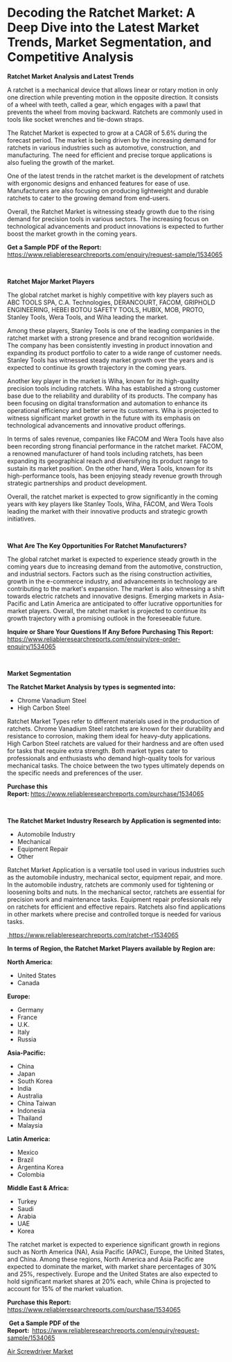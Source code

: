 <p><h1>Decoding the Ratchet Market: A Deep Dive into the Latest Market Trends, Market Segmentation, and Competitive Analysis</h1></p><p><strong>Ratchet Market Analysis and Latest Trends</strong></p>
<p><p>A ratchet is a mechanical device that allows linear or rotary motion in only one direction while preventing motion in the opposite direction. It consists of a wheel with teeth, called a gear, which engages with a pawl that prevents the wheel from moving backward. Ratchets are commonly used in tools like socket wrenches and tie-down straps.</p><p>The Ratchet Market is expected to grow at a CAGR of 5.6% during the forecast period. The market is being driven by the increasing demand for ratchets in various industries such as automotive, construction, and manufacturing. The need for efficient and precise torque applications is also fueling the growth of the market.</p><p>One of the latest trends in the ratchet market is the development of ratchets with ergonomic designs and enhanced features for ease of use. Manufacturers are also focusing on producing lightweight and durable ratchets to cater to the growing demand from end-users.</p><p>Overall, the Ratchet Market is witnessing steady growth due to the rising demand for precision tools in various sectors. The increasing focus on technological advancements and product innovations is expected to further boost the market growth in the coming years.</p></p>
<p><strong>Get a Sample PDF of the Report:&nbsp;</strong> <a href="https://www.reliableresearchreports.com/enquiry/request-sample/1534065">https://www.reliableresearchreports.com/enquiry/request-sample/1534065</a></p>
<p>&nbsp;</p>
<p><strong>Ratchet Major Market Players</strong></p>
<p><p>The global ratchet market is highly competitive with key players such as ABC TOOLS SPA, C.A. Technologies, DERANCOURT, FACOM, GRIPHOLD ENGINEERING, HEBEI BOTOU SAFETY TOOLS, HUBIX, MOB, PROTO, Stanley Tools, Wera Tools, and Wiha leading the market. </p><p>Among these players, Stanley Tools is one of the leading companies in the ratchet market with a strong presence and brand recognition worldwide. The company has been consistently investing in product innovation and expanding its product portfolio to cater to a wide range of customer needs. Stanley Tools has witnessed steady market growth over the years and is expected to continue its growth trajectory in the coming years.</p><p>Another key player in the market is Wiha, known for its high-quality precision tools including ratchets. Wiha has established a strong customer base due to the reliability and durability of its products. The company has been focusing on digital transformation and automation to enhance its operational efficiency and better serve its customers. Wiha is projected to witness significant market growth in the future with its emphasis on technological advancements and innovative product offerings.</p><p>In terms of sales revenue, companies like FACOM and Wera Tools have also been recording strong financial performance in the ratchet market. FACOM, a renowned manufacturer of hand tools including ratchets, has been expanding its geographical reach and diversifying its product range to sustain its market position. On the other hand, Wera Tools, known for its high-performance tools, has been enjoying steady revenue growth through strategic partnerships and product development.</p><p>Overall, the ratchet market is expected to grow significantly in the coming years with key players like Stanley Tools, Wiha, FACOM, and Wera Tools leading the market with their innovative products and strategic growth initiatives.</p></p>
<p>&nbsp;</p>
<p><strong>What Are The Key Opportunities For Ratchet Manufacturers?</strong></p>
<p><p>The global ratchet market is expected to experience steady growth in the coming years due to increasing demand from the automotive, construction, and industrial sectors. Factors such as the rising construction activities, growth in the e-commerce industry, and advancements in technology are contributing to the market's expansion. The market is also witnessing a shift towards electric ratchets and innovative designs. Emerging markets in Asia-Pacific and Latin America are anticipated to offer lucrative opportunities for market players. Overall, the ratchet market is projected to continue its growth trajectory with a promising outlook in the foreseeable future.</p></p>
<p><strong>Inquire or Share Your Questions If Any Before Purchasing This Report:</strong> <a href="https://www.reliableresearchreports.com/enquiry/pre-order-enquiry/1534065">https://www.reliableresearchreports.com/enquiry/pre-order-enquiry/1534065</a></p>
<p>&nbsp;</p>
<p><strong>Market Segmentation</strong></p>
<p><strong>The Ratchet Market Analysis by types is segmented into:</strong></p>
<p><ul><li>Chrome Vanadium Steel</li><li>High Carbon Steel</li></ul></p>
<p><p>Ratchet Market Types refer to different materials used in the production of ratchets. Chrome Vanadium Steel ratchets are known for their durability and resistance to corrosion, making them ideal for heavy-duty applications. High Carbon Steel ratchets are valued for their hardness and are often used for tasks that require extra strength. Both market types cater to professionals and enthusiasts who demand high-quality tools for various mechanical tasks. The choice between the two types ultimately depends on the specific needs and preferences of the user.</p></p>
<p><strong>Purchase this Report:&nbsp;</strong><a href="https://www.reliableresearchreports.com/purchase/1534065">https://www.reliableresearchreports.com/purchase/1534065</a></p>
<p>&nbsp;</p>
<p><strong>The Ratchet Market Industry Research by Application is segmented into:</strong></p>
<p><ul><li>Automobile Industry</li><li>Mechanical</li><li>Equipment Repair</li><li>Other</li></ul></p>
<p><p>Ratchet Market Application is a versatile tool used in various industries such as the automobile industry, mechanical sector, equipment repair, and more. In the automobile industry, ratchets are commonly used for tightening or loosening bolts and nuts. In the mechanical sector, ratchets are essential for precision work and maintenance tasks. Equipment repair professionals rely on ratchets for efficient and effective repairs. Ratchets also find applications in other markets where precise and controlled torque is needed for various tasks.</p></p>
<p><a href="https://www.reliableresearchreports.com/ratchet-r1534065">&nbsp;https://www.reliableresearchreports.com/ratchet-r1534065</a></p>
<p><strong>In terms of Region, the Ratchet Market Players available by Region are:</strong></p>
<p>
    <p> <strong> North America: </strong>
        <ul>
            <li>United States</li>
            <li>Canada</li>
        </ul>
        </p> 
    <p> <strong> Europe: </strong>
        <ul>
            <li>Germany</li>
            <li>France</li>
            <li>U.K.</li>
            <li>Italy</li>
            <li>Russia</li>
        </ul>
        </p> 
    <p> <strong> Asia-Pacific: </strong>
        <ul>
            <li>China</li>
            <li>Japan</li>
            <li>South Korea</li>
            <li>India</li>
            <li>Australia</li>
            <li>China Taiwan</li>
            <li>Indonesia</li>
            <li>Thailand</li>
            <li>Malaysia</li>
        </ul>
        </p> 
    <p> <strong> Latin America: </strong>
        <ul>
            <li>Mexico</li>
            <li>Brazil</li>
            <li>Argentina Korea</li>
            <li>Colombia</li>
        </ul>
        </p> 
    <p> <strong> Middle East & Africa: </strong>
        <ul>
            <li>Turkey</li>
            <li>Saudi</li>
            <li>Arabia</li>
            <li>UAE</li>
            <li>Korea</li>
        </ul>
    </p>
    </p>
<p><p>The ratchet market is expected to experience significant growth in regions such as North America (NA), Asia Pacific (APAC), Europe, the United States, and China. Among these regions, North America and Asia Pacific are expected to dominate the market, with market share percentages of 30% and 25%, respectively. Europe and the United States are also expected to hold significant market shares at 20% each, while China is projected to account for 15% of the market valuation.</p></p>
<p><strong>Purchase this Report: </strong><a href="https://www.reliableresearchreports.com/purchase/1534065">https://www.reliableresearchreports.com/purchase/1534065</a></p>
<p>&nbsp;<strong>Get a Sample PDF of the Report:&nbsp;&nbsp;</strong><a href="https://www.reliableresearchreports.com/enquiry/request-sample/1534065">https://www.reliableresearchreports.com/enquiry/request-sample/1534065</a></p>
<p><strong></strong></p>
<p><p><a href="https://github.com/CliffMedina6/Market-Research-Report-List-4/blob/main/air-screwdriver-market.md">Air Screwdriver Market</a></p></p>